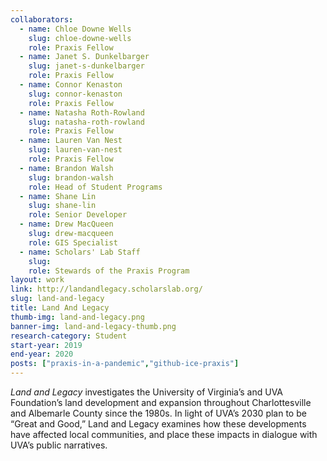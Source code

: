 ```yaml
---
collaborators:
  - name: Chloe Downe Wells
    slug: chloe-downe-wells
    role: Praxis Fellow
  - name: Janet S. Dunkelbarger
    slug: janet-s-dunkelbarger
    role: Praxis Fellow
  - name: Connor Kenaston
    slug: connor-kenaston
    role: Praxis Fellow
  - name: Natasha Roth-Rowland
    slug: natasha-roth-rowland
    role: Praxis Fellow
  - name: Lauren Van Nest
    slug: lauren-van-nest
    role: Praxis Fellow
  - name: Brandon Walsh
    slug: brandon-walsh
    role: Head of Student Programs
  - name: Shane Lin
    slug: shane-lin
    role: Senior Developer
  - name: Drew MacQueen
    slug: drew-macqueen
    role: GIS Specialist
  - name: Scholars' Lab Staff
    slug:
    role: Stewards of the Praxis Program
layout: work
link: http://landandlegacy.scholarslab.org/
slug: land-and-legacy
title: Land And Legacy
thumb-img: land-and-legacy.png
banner-img: land-and-legacy-thumb.png
research-category: Student
start-year: 2019
end-year: 2020
posts: ["praxis-in-a-pandemic","github-ice-praxis"]
---
```

<i>Land and Legacy</i> investigates the University of Virginia’s and UVA Foundation’s land development and expansion throughout Charlottesville and Albemarle County since the 1980s. In light of UVA’s 2030 plan to be “Great and Good,” Land and Legacy examines how these developments have affected local communities, and place these impacts in dialogue with UVA’s public narratives.


